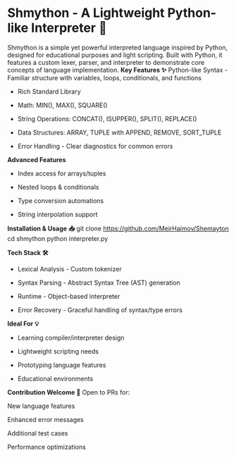 # Shmython - A Lightweight Python-like Interpreter 🐍
Shmython is a simple yet powerful interpreted language inspired by Python, designed for educational purposes and light scripting. Built with Python, it features a custom lexer, parser, and interpreter to demonstrate core concepts of language implementation.
**Key Features ✨**
Python-like Syntax - Familiar structure with variables, loops, conditionals, and functions

- Rich Standard Library

- Math: MIN(), MAX(), SQUARE()

- String Operations: CONCAT(), ISUPPER(), SPLIT(), REPLACE()

- Data Structures: ARRAY, TUPLE with APPEND, REMOVE, SORT_TUPLE

- Error Handling - Clear diagnostics for common errors

**Advanced Features**

- Index access for arrays/tuples

- Nested loops & conditionals

- Type conversion automations

- String interpolation support

**Installation & Usage 📥**
git clone https://github.com/MeirHaimov/Shemayton
cd shmython
python interpreter.py

**Tech Stack 🛠️**
- Lexical Analysis - Custom tokenizer

- Syntax Parsing - Abstract Syntax Tree (AST) generation

- Runtime - Object-based interpreter

- Error Recovery - Graceful handling of syntax/type errors

**Ideal For 💡**
- Learning compiler/interpreter design

- Lightweight scripting needs

- Prototyping language features

- Educational environments

**Contribution Welcome 🤝**
Open to PRs for:

New language features

Enhanced error messages

Additional test cases

Performance optimizations

